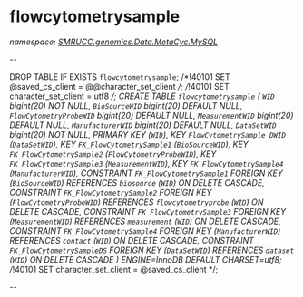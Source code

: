 ﻿# flowcytometrysample
_namespace: [SMRUCC.genomics.Data.MetaCyc.MySQL](./index.md)_

--
 
 DROP TABLE IF EXISTS `flowcytometrysample`;
 /*!40101 SET @saved_cs_client = @@character_set_client */;
 /*!40101 SET character_set_client = utf8 */;
 CREATE TABLE `flowcytometrysample` (
 `WID` bigint(20) NOT NULL,
 `BioSourceWID` bigint(20) DEFAULT NULL,
 `FlowCytometryProbeWID` bigint(20) DEFAULT NULL,
 `MeasurementWID` bigint(20) DEFAULT NULL,
 `ManufacturerWID` bigint(20) DEFAULT NULL,
 `DataSetWID` bigint(20) NOT NULL,
 PRIMARY KEY (`WID`),
 KEY `FlowCytometrySample_DWID` (`DataSetWID`),
 KEY `FK_FlowCytometrySample1` (`BioSourceWID`),
 KEY `FK_FlowCytometrySample2` (`FlowCytometryProbeWID`),
 KEY `FK_FlowCytometrySample3` (`MeasurementWID`),
 KEY `FK_FlowCytometrySample4` (`ManufacturerWID`),
 CONSTRAINT `FK_FlowCytometrySample1` FOREIGN KEY (`BioSourceWID`) REFERENCES `biosource` (`WID`) ON DELETE CASCADE,
 CONSTRAINT `FK_FlowCytometrySample2` FOREIGN KEY (`FlowCytometryProbeWID`) REFERENCES `flowcytometryprobe` (`WID`) ON DELETE CASCADE,
 CONSTRAINT `FK_FlowCytometrySample3` FOREIGN KEY (`MeasurementWID`) REFERENCES `measurement` (`WID`) ON DELETE CASCADE,
 CONSTRAINT `FK_FlowCytometrySample4` FOREIGN KEY (`ManufacturerWID`) REFERENCES `contact` (`WID`) ON DELETE CASCADE,
 CONSTRAINT `FK_FlowCytometrySampleDS` FOREIGN KEY (`DataSetWID`) REFERENCES `dataset` (`WID`) ON DELETE CASCADE
 ) ENGINE=InnoDB DEFAULT CHARSET=utf8;
 /*!40101 SET character_set_client = @saved_cs_client */;
 
 --




